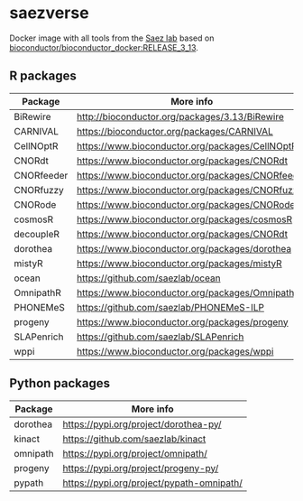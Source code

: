 # saezverse
Docker image with all tools from the [Saez lab](http://www.saezlab.org) based on [bioconductor/bioconductor_docker:RELEASE_3_13](https://github.com/Bioconductor/bioconductor_docker).

## R packages

| Package    | More info                                        |
| ---------- | ------------------------------------------------ |
| BiRewire   | http://bioconductor.org/packages/3.13/BiRewire   |
| CARNIVAL   | https://bioconductor.org/packages/CARNIVAL       |
| CellNOptR  | https://www.bioconductor.org/packages/CellNOptR  |
| CNORdt     | https://www.bioconductor.org/packages/CNORdt     |
| CNORfeeder | https://www.bioconductor.org/packages/CNORfeeder |
| CNORfuzzy  | https://www.bioconductor.org/packages/CNORfuzzy  |
| CNORode    | https://www.bioconductor.org/packages/CNORode    |
| cosmosR    | https://www.bioconductor.org/packages/cosmosR    |
| decoupleR  | https://www.bioconductor.org/packages/CNORdt     |
| dorothea   | https://www.bioconductor.org/packages/dorothea   |
| mistyR     | https://www.bioconductor.org/packages/mistyR     |
| ocean      | https://github.com/saezlab/ocean                 |
| OmnipathR  | https://www.bioconductor.org/packages/OmnipathR  |
| PHONEMeS   | https://github.com/saezlab/PHONEMeS-ILP          |
| progeny    | https://www.bioconductor.org/packages/progeny    |
| SLAPenrich | https://github.com/saezlab/SLAPenrich            |
| wppi       | https://www.bioconductor.org/packages/wppi       |



## Python packages

| Package  | More info                                 |
| -------- | ----------------------------------------- |
| dorothea | https://pypi.org/project/dorothea-py/     |
| kinact   | https://github.com/saezlab/kinact         |
| omnipath | https://pypi.org/project/omnipath/        |
| progeny  | https://pypi.org/project/progeny-py/      |
| pypath   | https://pypi.org/project/pypath-omnipath/ |

